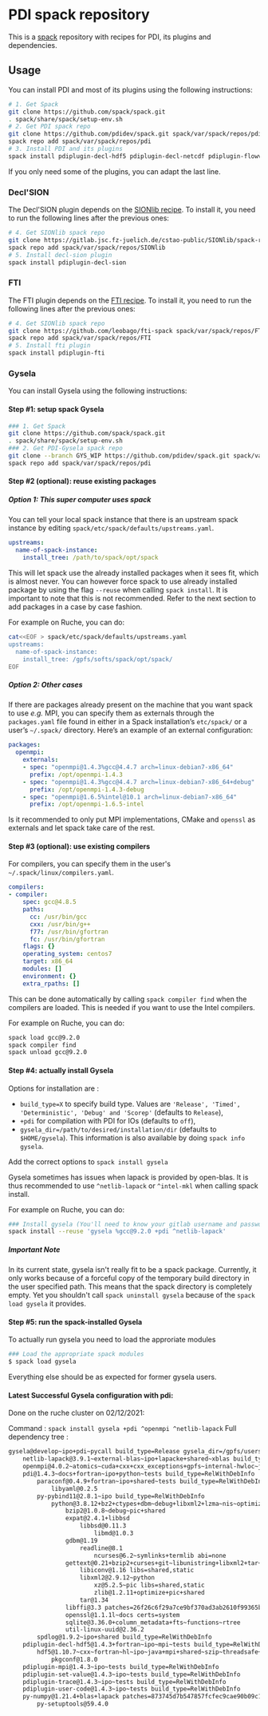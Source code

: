 # PDI spack repository

This is a [spack](https://spack.io/) repository with recipes for PDI, its plugins and dependencies.

## Usage

You can install PDI and most of its plugins using the following instructions:

```sh
# 1. Get Spack
git clone https://github.com/spack/spack.git
. spack/share/spack/setup-env.sh
# 2. Get PDI spack repo
git clone https://github.com/pdidev/spack.git spack/var/spack/repos/pdi
spack repo add spack/var/spack/repos/pdi
# 3. Install PDI and its plugins
spack install pdiplugin-decl-hdf5 pdiplugin-decl-netcdf pdiplugin-flowvr pdiplugin-mpi pdiplugin-pycall pdiplugin-serialize pdiplugin-set-value pdiplugin-trace pdiplugin-user-code
```

If you only need some of the plugins, you can adapt the last line.

### Decl'SION

The Decl'SION plugin depends on the [SIONlib recipe](https://gitlab.jsc.fz-juelich.de/cstao-public/SIONlib/spack-repository).
To install it, you need to run the following lines after the previous ones:
```sh
# 4. Get SIONlib spack repo
git clone https://gitlab.jsc.fz-juelich.de/cstao-public/SIONlib/spack-repository.git spack/var/spack/repos/SIONlib
spack repo add spack/var/spack/repos/SIONlib
# 5. Install decl-sion plugin
spack install pdiplugin-decl-sion
```

### FTI

The FTI plugin depends on the [FTI recipe](https://github.com/leobago/fti-spack).
To install it, you need to run the following lines after the previous ones:
```sh
# 4. Get SIONlib spack repo
git clone https://github.com/leobago/fti-spack spack/var/spack/repos/FTI
spack repo add spack/var/spack/repos/FTI
# 5. Install fti plugin
spack install pdiplugin-fti
```

### Gysela

You can install Gysela using the following instructions:



#### Step #1: setup spack Gysela

```sh
### 1. Get Spack
git clone https://github.com/spack/spack.git
. spack/share/spack/setup-env.sh
### 2. Get PDI-Gysela spack repo
git clone --branch GYS_WIP https://github.com/pdidev/spack.git spack/var/spack/repos/pdi
spack repo add spack/var/spack/repos/pdi
```



#### Step #2 (optional): reuse existing packages

##### Option 1: This super computer uses spack

You can tell your local spack instance that there is an upstream spack instance by editing `spack/etc/spack/defaults/upstreams.yaml`.
```yaml
upstreams:
  name-of-spack-instance:
    install_tree: /path/to/spack/opt/spack
```
This will let spack use the already installed packages when it sees fit, which is almost never. You can however force spack to use already installed package by using the flag `--reuse` when calling `spack install`. It is important to note that this is not recommended. Refer to the next section to add packages in a case by case fashion.


For example on Ruche, you can do:
```sh
cat<<EOF > spack/etc/spack/defaults/upstreams.yaml
upstreams:
  name-of-spack-instance:
    install_tree: /gpfs/softs/spack/opt/spack/
EOF
```

##### Option 2: Other cases

If there are packages already present on the machine that you want spack to use _e.g._ MPI, you can specify them as externals through the `packages.yaml` file found in either in a Spack installation’s `etc/spack/` or a user’s `~/.spack/` directory.  Here’s an example of an external configuration:
```yaml
packages:
  openmpi:
    externals:
    - spec: "openmpi@1.4.3%gcc@4.4.7 arch=linux-debian7-x86_64"
      prefix: /opt/openmpi-1.4.3
    - spec: "openmpi@1.4.3%gcc@4.4.7 arch=linux-debian7-x86_64+debug"
      prefix: /opt/openmpi-1.4.3-debug
    - spec: "openmpi@1.6.5%intel@10.1 arch=linux-debian7-x86_64"
      prefix: /opt/openmpi-1.6.5-intel
```
Is it recommended to only put MPI implementations, CMake and `openssl` as externals and let spack take care of the rest.



#### Step #3 (optional): use existing compilers

For compilers, you can specify them in the user's `~/.spack/linux/compilers.yaml`. 
```yaml
compilers:
- compiler:
    spec: gcc@4.8.5
    paths:
      cc: /usr/bin/gcc
      cxx: /usr/bin/g++
      f77: /usr/bin/gfortran
      fc: /usr/bin/gfortran
    flags: {}
    operating_system: centos7
    target: x86_64
    modules: []
    environment: {}
    extra_rpaths: []
```

This can be done automatically by calling `spack compiler find` when the compilers are loaded.
This is needed if you want to use the Intel compilers. 


For example on Ruche, you can do:
```sh
spack load gcc@9.2.0
spack compiler find
spack unload gcc@9.2.0
```



#### Step #4: actually install Gysela

Options for installation are :
* `build_type=X` to specify build type. Values are `'Release', 'Timed', 'Deterministic', 'Debug' and 'Scorep'` (defaults to `Release`),
* `+pdi` for compilation with PDI for IOs (defaults to `off`),
* `gysela_dir=/path/to/desired/installation/dir` (defaults to `$HOME/gysela`).
This information is also available by doing `spack info gysela`. 

Add the correct options to `spack install gysela`

Gysela sometimes has issues when lapack is provided by open-blas.
It is thus recommended to use `^netlib-lapack` or `^intel-mkl` when calling spack install. 



For example on Ruche, you can do:
```sh
### Install gysela (You'll need to know your gitlab username and password)
spack install --reuse 'gysela %gcc@9.2.0 +pdi ^netlib-lapack'
```


##### Important Note

In its current state, gysela isn't really fit to be a spack package.
Currently, it only works because of a forceful copy of the temporary build directory in the user specified path.
This means that the spack directory is completely empty.
Yet you shouldn't call `spack uninstall gysela` because of the `spack load gysela` it provides.



#### Step #5: run the spack-installed Gysela

To actually run gysela you need to load the approriate modules

```sh
### Load the appropriate spack modules
$ spack load gysela
```

Everything else should be as expected for former gysela users.



#### Latest Successful Gysela configuration with pdi:

Done on the ruche cluster on 02/12/2021:

Command : `spack install gysela +pdi ^openmpi ^netlib-lapack`
Full dependency tree :
```sh
gysela@develop~ipo+pdi~pycall build_type=Release gysela_dir=/gpfs/users/lavandiera/gysela
    netlib-lapack@3.9.1~external-blas~ipo+lapacke+shared~xblas build_type=RelWithDebInfo
    openmpi@4.0.2~atomics~cuda+cxx+cxx_exceptions+gpfs~internal-hwloc~java~legacylaunchers~lustre~memchecker+pmi+pmix~singularity~sqlite3+static~thread_multiple+vt~wrapper-rpath fabrics=psm2 patches=073477a76bba780c67c36e959cd3ee6910743e2735c7e76850ffba6791d498e4,60ce20bc14d98c572ef7883b9fcd254c3f232c2f3a13377480f96466169ac4c8 schedulers=slurm
    pdi@1.4.3~docs+fortran~ipo+python~tests build_type=RelWithDebInfo
        paraconf@0.4.9+fortran~ipo+shared~tests build_type=RelWithDebInfo
            libyaml@0.2.5
        py-pybind11@2.8.1~ipo build_type=RelWithDebInfo
            python@3.8.12+bz2+ctypes+dbm~debug+libxml2+lzma~nis~optimizations+pic+pyexpat+pythoncmd+readline+shared+sqlite3+ssl~tix~tkinter~ucs4+uuid+zlib patches=0d98e93189bc278fbc37a50ed7f183bd8aaf249a8e1670a465f0db6bb4f8cf87,4c2457325f2b608b1b6a2c63087df8c26e07db3e3d493caf36a56f0ecf6fb768,f2fd060afc4b4618fe8104c4c5d771f36dc55b1db5a4623785a4ea707ec72fb4
                bzip2@1.0.8~debug~pic+shared
                expat@2.4.1+libbsd
                    libbsd@0.11.3
                        libmd@1.0.3
                gdbm@1.19
                    readline@8.1
                        ncurses@6.2~symlinks+termlib abi=none
                gettext@0.21+bzip2+curses+git~libunistring+libxml2+tar+xz
                    libiconv@1.16 libs=shared,static
                    libxml2@2.9.12~python
                        xz@5.2.5~pic libs=shared,static
                        zlib@1.2.11+optimize+pic+shared
                    tar@1.34
                libffi@3.3 patches=26f26c6f29a7ce9bf370ad3ab2610f99365b4bdd7b82e7c31df41a3370d685c0
                openssl@1.1.1l~docs certs=system
                sqlite@3.36.0+column_metadata+fts~functions~rtree
                util-linux-uuid@2.36.2
        spdlog@1.9.2~ipo+shared build_type=RelWithDebInfo
    pdiplugin-decl-hdf5@1.4.3+fortran~ipo~mpi~tests build_type=RelWithDebInfo
        hdf5@1.10.7~cxx~fortran~hl~ipo~java+mpi+shared~szip~threadsafe+tools api=default build_type=RelWithDebInfo
            pkgconf@1.8.0
    pdiplugin-mpi@1.4.3~ipo~tests build_type=RelWithDebInfo
    pdiplugin-set-value@1.4.3~ipo~tests build_type=RelWithDebInfo
    pdiplugin-trace@1.4.3~ipo~tests build_type=RelWithDebInfo
    pdiplugin-user-code@1.4.3~ipo~tests build_type=RelWithDebInfo
    py-numpy@1.21.4+blas+lapack patches=873745d7b547857fcfec9cae90b09c133b42a4f0c23b6c2d84cf37e2dd816604
        py-setuptools@59.4.0

```
